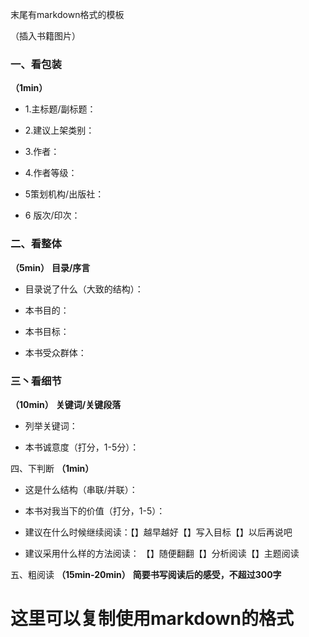 末尾有markdown格式的模板

（插入书籍图片）



### 一、看包装
**（1min）**

- 1.主标题/副标题：

- 2.建议上架类别：

- 3.作者：

- 4.作者等级：

- 5策划机构/出版社：

- 6 版次/印次：

### 二、看整体
**（5min）**
 **目录/序言**

- 目录说了什么（大致的结构）：

- 本书目的：

- 本书目标：

- 本书受众群体：


### 三丶看细节
**（10min）**
**关键词/关键段落**

-  列举关键词：

- 本书诚意度（打分，1-5分）：


四、下判断
**（1min）**


- 这是什么结构（串联/并联）：

- 本书对我当下的价值（打分，1-5）：

- 建议在什么时候继续阅读：【】越早越好【】写入目标【】以后再说吧

- 建议采用什么样的方法阅读：  【】随便翻翻【】分析阅读【】主题阅读

五、粗阅读
**（15min-20min）**
**简要书写阅读后的感受，不超过300字**


# 这里可以复制使用markdown的格式
